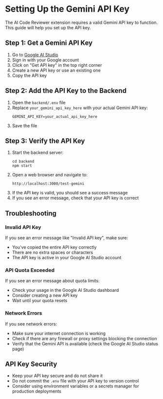 # Setting Up the Gemini API Key

The AI Code Reviewer extension requires a valid Gemini API key to function. This guide will help you set up the API key.

## Step 1: Get a Gemini API Key

1. Go to [Google AI Studio](https://ai.google.dev/)
2. Sign in with your Google account
3. Click on "Get API key" in the top right corner
4. Create a new API key or use an existing one
5. Copy the API key

## Step 2: Add the API Key to the Backend

1. Open the `backend/.env` file
2. Replace `your_gemini_api_key_here` with your actual Gemini API key:
   ```
   GEMINI_API_KEY=your_actual_api_key_here
   ```
3. Save the file

## Step 3: Verify the API Key

1. Start the backend server:
   ```
   cd backend
   npm start
   ```
2. Open a web browser and navigate to:
   ```
   http://localhost:3000/test-gemini
   ```
3. If the API key is valid, you should see a success message
4. If you see an error message, check that your API key is correct

## Troubleshooting

### Invalid API Key

If you see an error message like "Invalid API key", make sure:
- You've copied the entire API key correctly
- There are no extra spaces or characters
- The API key is active in your Google AI Studio account

### API Quota Exceeded

If you see an error message about quota limits:
- Check your usage in the Google AI Studio dashboard
- Consider creating a new API key
- Wait until your quota resets

### Network Errors

If you see network errors:
- Make sure your internet connection is working
- Check if there are any firewall or proxy settings blocking the connection
- Verify that the Gemini API is available (check the Google AI Studio status page)

## API Key Security

- Keep your API key secure and do not share it
- Do not commit the `.env` file with your API key to version control
- Consider using environment variables or a secrets manager for production deployments
